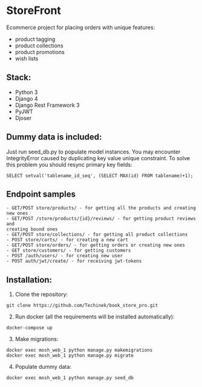 # StoreFront

Ecommerce project for placing orders with unique features:
- product tagging
- product collections
- product promotions
- wish lists

## Stack:
- Python 3
- Django 4
- Django Rest Framework 3
- PyJWT
- Djoser

## Dummy data is included:
Just run seed_db.py to populate model instances. You may
encounter IntegrityError caused by duplicating key value unique constraint.
To solve this problem you should resync primary key fields:

```SELECT setval('tablename_id_seq', (SELECT MAX(id) FROM tablename)+1);```

## Endpoint samples
```
- GET/POST store/products/ - for getting all the products and creating new ones
- GET/POST /store/products/{id}/reviews/ - for getting product reviews and 
creating bound ones
- GET/POST store/collections/ - for getting all product collections
- POST store/carts/ - for creating a new cart
- GET/POST store/orders/ - for getting orders or creating new ones
- GET store/customers/ - for getting customers
- POST /auth/users/ - for creating new user
- POST auth/jwt/create/ - for receiving jwt-tokens
```

## Installation:
1. Clone the repository:
```
git clone https://github.com/Techinek/book_store_pro.git
```
2. Run docker (all the requirements will be installed automatically):
```
docker-compose up
```
3. Make migrations:
```
docker exec mosh_web_1 python manage.py makemigrations
docker exec mosh_web_1 python manage.py migrate
```
4. Populate dummy data:
```
docker exec mosh_web_1 python manage.py seed_db
```